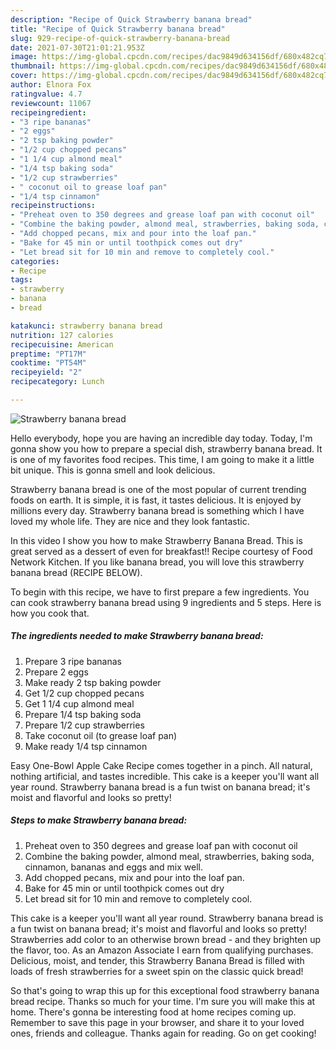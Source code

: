 ```yaml
---
description: "Recipe of Quick Strawberry banana bread"
title: "Recipe of Quick Strawberry banana bread"
slug: 929-recipe-of-quick-strawberry-banana-bread
date: 2021-07-30T21:01:21.953Z
image: https://img-global.cpcdn.com/recipes/dac9849d634156df/680x482cq70/strawberry-banana-bread-recipe-main-photo.jpg
thumbnail: https://img-global.cpcdn.com/recipes/dac9849d634156df/680x482cq70/strawberry-banana-bread-recipe-main-photo.jpg
cover: https://img-global.cpcdn.com/recipes/dac9849d634156df/680x482cq70/strawberry-banana-bread-recipe-main-photo.jpg
author: Elnora Fox
ratingvalue: 4.7
reviewcount: 11067
recipeingredient:
- "3 ripe bananas"
- "2 eggs"
- "2 tsp baking powder"
- "1/2 cup chopped pecans"
- "1 1/4 cup almond meal"
- "1/4 tsp baking soda"
- "1/2 cup strawberries"
- " coconut oil to grease loaf pan"
- "1/4 tsp cinnamon"
recipeinstructions:
- "Preheat oven to 350 degrees and grease loaf pan with coconut oil"
- "Combine the baking powder, almond meal, strawberries, baking soda, cinnamon, bananas and eggs and mix well."
- "Add chopped pecans, mix and pour into the loaf pan."
- "Bake for 45 min or until toothpick comes out dry"
- "Let bread sit for 10 min and remove to completely cool."
categories:
- Recipe
tags:
- strawberry
- banana
- bread

katakunci: strawberry banana bread 
nutrition: 127 calories
recipecuisine: American
preptime: "PT17M"
cooktime: "PT54M"
recipeyield: "2"
recipecategory: Lunch

---
```



![Strawberry banana bread](https://img-global.cpcdn.com/recipes/dac9849d634156df/680x482cq70/strawberry-banana-bread-recipe-main-photo.jpg)

Hello everybody, hope you are having an incredible day today. Today, I'm gonna show you how to prepare a special dish, strawberry banana bread. It is one of my favorites food recipes. This time, I am going to make it a little bit unique. This is gonna smell and look delicious.

Strawberry banana bread is one of the most popular of current trending foods on earth. It is simple, it is fast, it tastes delicious. It is enjoyed by millions every day. Strawberry banana bread is something which I have loved my whole life. They are nice and they look fantastic.

In this video I show you how to make Strawberry Banana Bread. This is great served as a dessert of even for breakfast!! Recipe courtesy of Food Network Kitchen. If you like banana bread, you will love this strawberry banana bread (RECIPE BELOW).


To begin with this recipe, we have to first prepare a few ingredients. You can cook strawberry banana bread using 9 ingredients and 5 steps. Here is how you cook that.

<!--inarticleads1-->

##### The ingredients needed to make Strawberry banana bread:

1. Prepare 3 ripe bananas
1. Prepare 2 eggs
1. Make ready 2 tsp baking powder
1. Get 1/2 cup chopped pecans
1. Get 1 1/4 cup almond meal
1. Prepare 1/4 tsp baking soda
1. Prepare 1/2 cup strawberries
1. Take  coconut oil (to grease loaf pan)
1. Make ready 1/4 tsp cinnamon


Easy One-Bowl Apple Cake Recipe comes together in a pinch. All natural, nothing artificial, and tastes incredible. This cake is a keeper you&#39;ll want all year round. Strawberry banana bread is a fun twist on banana bread; it&#39;s moist and flavorful and looks so pretty! 

<!--inarticleads2-->

##### Steps to make Strawberry banana bread:

1. Preheat oven to 350 degrees and grease loaf pan with coconut oil
1. Combine the baking powder, almond meal, strawberries, baking soda, cinnamon, bananas and eggs and mix well.
1. Add chopped pecans, mix and pour into the loaf pan.
1. Bake for 45 min or until toothpick comes out dry
1. Let bread sit for 10 min and remove to completely cool.


This cake is a keeper you&#39;ll want all year round. Strawberry banana bread is a fun twist on banana bread; it&#39;s moist and flavorful and looks so pretty! Strawberries add color to an otherwise brown bread - and they brighten up the flavor, too. As an Amazon Associate I earn from qualifying purchases. Delicious, moist, and tender, this Strawberry Banana Bread is filled with loads of fresh strawberries for a sweet spin on the classic quick bread! 

So that's going to wrap this up for this exceptional food strawberry banana bread recipe. Thanks so much for your time. I'm sure you will make this at home. There's gonna be interesting food at home recipes coming up. Remember to save this page in your browser, and share it to your loved ones, friends and colleague. Thanks again for reading. Go on get cooking!
